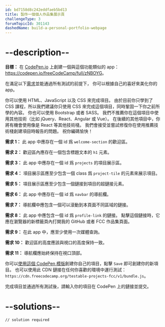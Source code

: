 ```yaml
---
id: bd7158d8c242eddfaeb5bd13
title: 製作一個個人作品集展示頁
challengeType: 3
forumTopicId: 301143
dashedName: build-a-personal-portfolio-webpage
---
```


# --description--

**目標：** 在 [CodePen.io](https://codepen.io) 上創建一個與這個功能類似的 app：<https://codepen.io/freeCodeCamp/full/zNBOYG>。

在滿足以下[需求](https://en.wikipedia.org/wiki/User_story)並能通過所有測試的前提下， 你可以根據自己的喜好來美化你的 app。

你可以使用 HTML、JavaScript 以及 CSS 來完成項目。 由於目前你只學到了 CSS 課程，所以我們建議你只使用 CSS 來完成這個項目，同時鞏固一下你之前所學的內容。 你也可以使用 Bootstrap 或者 SASS。 我們不推薦你在這個項目中使用其他技術（比如 jQuery、React、Angular 或 Vue）。 在後續的其他項目中，你將有機會使用像是 React 等其他技術棧。 我們會接受並嘗試修復你在使用推薦技術棧創建項目時報告的問題。 祝你編碼愉快！

**需求 1：** 此 app 中應存在一個 id 爲 `welcome-section` 的歡迎區。

**需求 2：** 歡迎區內應存在一個包含標題文本的 `h1` 元素。

**需求 3：** 此 app 中應存在一個 id 爲 `projects` 的項目展示區。

**需求 4：** 項目展示區應至少包含一個 class 爲 `project-tile` 的元素來展示項目。

**需求 5：** 項目展示區應至少包含一個鏈接到項目的超鏈接元素。

**需求 6：** 此 app 中應存在一個 id 爲 `navbar` 的導航欄。

**需求 7：** 導航欄中應包含一個可以滾動到本頁面不同區域的鏈接。

**需求 8：** 此 app 中應包含一個 id 爲 `profile-link` 的鏈接。 點擊這個鏈接時，它應在瀏覽器的新標籤頁內打開我的 GitHub 或者 FCC 作品集頁面。

**需求 9：** 在此 app 中，應至少使用一次媒體查詢。

**需求 10：** 歡迎區的高度應該與視口的高度保持一致。

**需求 11：** 導航欄應始終保持在視口頂部。

你可以<a href='https://codepen.io/pen?template=MJjpwO' target='_blank' rel='nofollow'>使用這個 CodePen 模版</a>創建你自己的項目，點擊 `Save` 即可創建你的新項目。 也可以使用此 CDN 鏈接在任何你喜歡的環境中運行測試：`https://cdn.freecodecamp.org/testable-projects-fcc/v1/bundle.js`。

完成項目並通過所有測試後，請輸入你的項目在 CodePen 上的鏈接並提交。

# --solutions--

```html
// solution required
```
